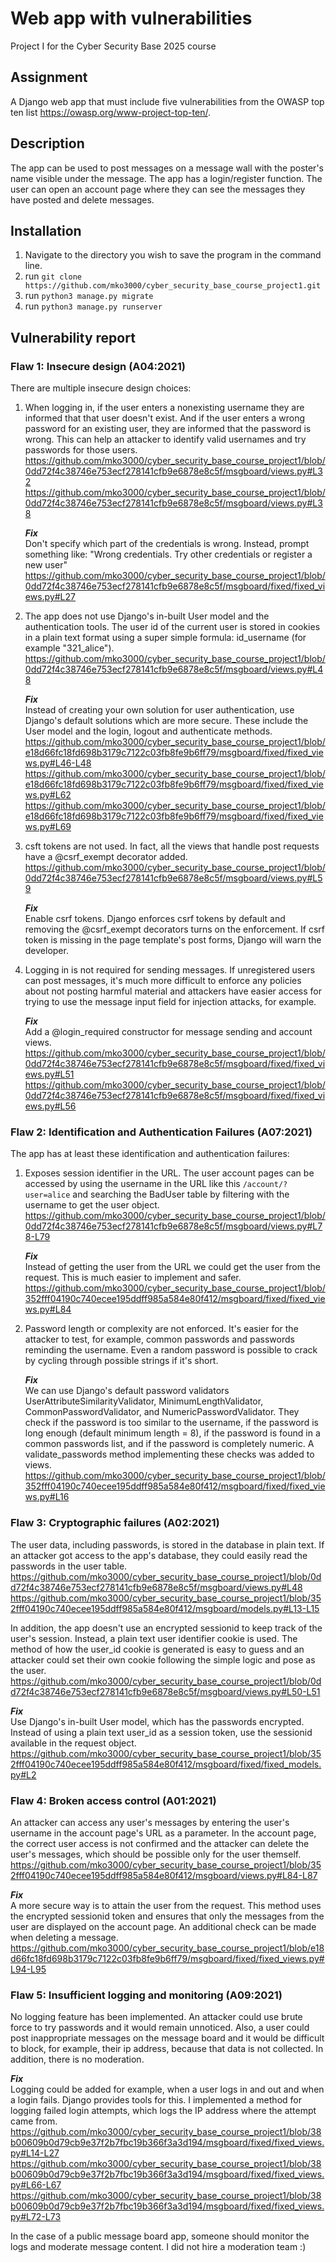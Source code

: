 # Web app with vulnerabilities
Project I for the Cyber Security Base 2025 course

## Assignment
A Django web app that must include five vulnerabilities from the OWASP top ten list https://owasp.org/www-project-top-ten/.

## Description
The app can be used to post messages on a message wall with the poster's name visible under the message. The app has a login/register function. The user can open an account page where they can see the messages they have posted and delete messages.

## Installation
1. Navigate to the directory you wish to save the program in the command line.
1. run ```git clone https://github.com/mko3000/cyber_security_base_course_project1.git```
1. run ```python3 manage.py migrate```
1. run ```python3 manage.py runserver```


## Vulnerability report

### Flaw 1: Insecure design (A04:2021)
There are multiple insecure design choices:
1. When logging in, if the user enters a nonexisting username they are informed that that user doesn't exist. And if the user enters a wrong password for an existing user, they are informed that the password is wrong. This can help an attacker to identify valid usernames and try passwords for those users.
https://github.com/mko3000/cyber_security_base_course_project1/blob/0dd72f4c38746e753ecf278141cfb9e6878e8c5f/msgboard/views.py#L32
https://github.com/mko3000/cyber_security_base_course_project1/blob/0dd72f4c38746e753ecf278141cfb9e6878e8c5f/msgboard/views.py#L38

    ***Fix***\
Don't specify which part of the credentials is wrong. Instead, prompt something like: "Wrong credentials. Try other credentials or register a new user"
https://github.com/mko3000/cyber_security_base_course_project1/blob/0dd72f4c38746e753ecf278141cfb9e6878e8c5f/msgboard/fixed/fixed_views.py#L27

1. The app does not use Django's in-built User model and the authentication tools. The user id of the current user is stored in cookies in a plain text format using a super simple formula: id_username (for example "321_alice").
https://github.com/mko3000/cyber_security_base_course_project1/blob/0dd72f4c38746e753ecf278141cfb9e6878e8c5f/msgboard/views.py#L48

    ***Fix***\
Instead of creating your own solution for user authentication, use Django's default solutions which are more secure. These include the User model and the login, logout and authenticate methods.
https://github.com/mko3000/cyber_security_base_course_project1/blob/e18d66fc18fd698b3179c7122c03fb8fe9b6ff79/msgboard/fixed/fixed_views.py#L46-L48
https://github.com/mko3000/cyber_security_base_course_project1/blob/e18d66fc18fd698b3179c7122c03fb8fe9b6ff79/msgboard/fixed/fixed_views.py#L62
https://github.com/mko3000/cyber_security_base_course_project1/blob/e18d66fc18fd698b3179c7122c03fb8fe9b6ff79/msgboard/fixed/fixed_views.py#L69

1. csft tokens are not used. In fact, all the views that handle post requests have a @csrf_exempt decorator added.
https://github.com/mko3000/cyber_security_base_course_project1/blob/0dd72f4c38746e753ecf278141cfb9e6878e8c5f/msgboard/views.py#L59

    ***Fix***\
Enable csrf tokens. Django enforces csrf tokens by default and removing the @csrf_exempt decorators turns on the enforcement. If csrf token is missing in the page template's post forms, Django will warn the developer.

1. Logging in is not required for sending messages. If unregistered users can post messages, it's much more difficult to enforce any policies about not posting harmful material and attackers have easier access for trying to use the message input field for injection attacks, for example.

    ***Fix***\
Add a @login_required constructor for message sending and account views.
https://github.com/mko3000/cyber_security_base_course_project1/blob/0dd72f4c38746e753ecf278141cfb9e6878e8c5f/msgboard/fixed/fixed_views.py#L51
https://github.com/mko3000/cyber_security_base_course_project1/blob/0dd72f4c38746e753ecf278141cfb9e6878e8c5f/msgboard/fixed/fixed_views.py#L56


### Flaw 2: Identification and Authentication Failures (A07:2021)

The app has at least these identification and authentication failures:
1. Exposes session identifier in the URL. The user account pages can be accessed by using the username in the URL like this ```/account/?user=alice``` and searching the BadUser table by filtering with the username to get the user object.
https://github.com/mko3000/cyber_security_base_course_project1/blob/0dd72f4c38746e753ecf278141cfb9e6878e8c5f/msgboard/views.py#L78-L79

    ***Fix***\
Instead of getting the user from the URL we could get the user from the request. This is much easier to implement and safer.
https://github.com/mko3000/cyber_security_base_course_project1/blob/352fff04190c740ecee195ddff985a584e80f412/msgboard/fixed/fixed_views.py#L84

1. Password length or complexity are not enforced. It's easier for the attacker to test, for example, common passwords and passwords reminding the username. Even a random password is possible to crack by cycling through possible strings if it's short.

    ***Fix***\
We can use Django's default password validators UserAttributeSimilarityValidator, MinimumLengthValidator, CommonPasswordValidator, and NumericPasswordValidator. They check if the password is too similar to the username, if the password is long enough (default minimum length = 8), if the password is found in a common passwords list, and if the password is completely numeric. A validate_passwords method implementing these checks was added to views. https://github.com/mko3000/cyber_security_base_course_project1/blob/352fff04190c740ecee195ddff985a584e80f412/msgboard/fixed/fixed_views.py#L16


### Flaw 3: Cryptographic failures (A02:2021)
The user data, including passwords, is stored in the database in plain text. If an attacker got access to the app's database, they could easily read the passwords in the user table.
https://github.com/mko3000/cyber_security_base_course_project1/blob/0dd72f4c38746e753ecf278141cfb9e6878e8c5f/msgboard/views.py#L48
https://github.com/mko3000/cyber_security_base_course_project1/blob/352fff04190c740ecee195ddff985a584e80f412/msgboard/models.py#L13-L15

In addition, the app doesn't use an encrypted sessionid to keep track of the user's session. Instead, a plain text user identifier cookie is used.  The method of how the user_id cookie is generated is easy to guess and an attacker could set their own cookie following the simple logic and pose as the user.
https://github.com/mko3000/cyber_security_base_course_project1/blob/0dd72f4c38746e753ecf278141cfb9e6878e8c5f/msgboard/views.py#L50-L51

***Fix***\
Use Django's in-built User model, which has the passwords encrypted. Instead of using a plain text user_id as a session token, use the sessionid available in the request object.
https://github.com/mko3000/cyber_security_base_course_project1/blob/352fff04190c740ecee195ddff985a584e80f412/msgboard/fixed/fixed_models.py#L2

### Flaw 4: Broken access control (A01:2021)
An attacker can access any user's messages by entering the user's username in the account page's URL as a parameter. In the account page, the correct user access is not confirmed and the attacker can delete the user's messages, which should be possible only for the user themself.
https://github.com/mko3000/cyber_security_base_course_project1/blob/352fff04190c740ecee195ddff985a584e80f412/msgboard/views.py#L84-L87

***Fix***\
A more secure way is to attain the user from the request. This method uses the encrypted sessionid token and ensures that only the messages from the user are displayed on the account page. An additional check can be made when deleting a message.
https://github.com/mko3000/cyber_security_base_course_project1/blob/e18d66fc18fd698b3179c7122c03fb8fe9b6ff79/msgboard/fixed/fixed_views.py#L94-L95

### Flaw 5: Insufficient logging and monitoring (A09:2021)
No logging feature has been implemented. An attacker could use brute force to try passwords and it would remain unnoticed. Also, a user could post inappropriate messages on the message board and it would be difficult to block, for example, their ip address, because that data is not collected. In addition, there is no moderation.

***Fix***\
Logging could be added for example, when a user logs in and out and when a login fails. Django provides tools for this. I implemented a method for logging failed login attempts, which logs the IP address where the attempt came from.
https://github.com/mko3000/cyber_security_base_course_project1/blob/38b00609b0d79cb9e37f2b7fbc19b366f3a3d194/msgboard/fixed/fixed_views.py#L14-L27
https://github.com/mko3000/cyber_security_base_course_project1/blob/38b00609b0d79cb9e37f2b7fbc19b366f3a3d194/msgboard/fixed/fixed_views.py#L66-L67
https://github.com/mko3000/cyber_security_base_course_project1/blob/38b00609b0d79cb9e37f2b7fbc19b366f3a3d194/msgboard/fixed/fixed_views.py#L72-L73

In the case of a public message board app, someone should monitor the logs and moderate message content. I did not hire a moderation team :)


